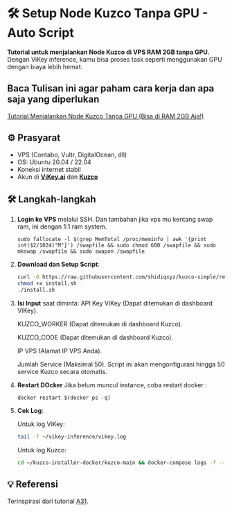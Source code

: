 # 🛠️ Setup Node Kuzco Tanpa GPU - Auto Script

**Tutorial untuk menjalankan Node Kuzco di VPS RAM 2GB tanpa GPU.**  
Dengan ViKey inference, kamu bisa proses task seperti menggunakan GPU dengan biaya lebih hemat.

## Baca Tulisan ini agar paham cara kerja dan apa saja yang diperlukan
[Tutorial Menjalankan Node Kuzco Tanpa GPU (Bisa di RAM 2GB Aja!)](https://paragraph.com/@a31/%F0%9F%94%B0-tutorial-menjalankan-node-kuzco-tanpa-gpu-bisa-di-ram-2gb-aja)

## ⚙️ Prasyarat

- VPS (Contabo, Vultr, DigitalOcean, dll)
- OS: Ubuntu 20.04 / 22.04
- Koneksi internet stabil
- Akun di [**ViKey.ai**](https://vikey.ai/) dan [**Kuzco**](https://inference.supply/)

## 🛠️ Langkah-langkah

1. **Login ke VPS** melalui SSH. 
   Dan tambahan jika vps mu kentang swap ram, ini dengan 1:1 ram system.
   ```
   sudo fallocate -l $(grep MemTotal /proc/meminfo | awk '{print int($2/1024)"M"}') /swapfile && sudo chmod 600 /swapfile && sudo mkswap /swapfile && sudo swapon /swapfile
   ```
   
3. **Download dan Setup Script**:

   ```bash
   curl -O https://raw.githubusercontent.com/shidiqxyz/kuzco-simple/refs/heads/main/install.sh
   chmod +x install.sh
   ./install.sh
   ```

4. **Isi Input** saat diminta:
   API Key ViKey (Dapat ditemukan di dashboard ViKey).
   
   KUZCO_WORKER (Dapat ditemukan di dashboard Kuzco).
   
   KUZCO_CODE (Dapat ditemukan di dashboard Kuzco).
   
   IP VPS (Alamat IP VPS Anda).
   
   Jumlah Service (Maksimal 50). Script ini akan mengonfigurasi hingga 50 service Kuzco secara otomatis.

5. **Restart DOcker**
   Jika belum muncul instance, coba restart docker :

   ```
   docker restart $(docker ps -q)
   ```

6. **Cek Log**:

   Untuk log ViKey:

   ```bash
   tail -f ~/vikey-inference/vikey.log
   ```

   Untuk log Kuzco:

   ```bash 
   cd ~/kuzco-installer-docker/kuzco-main && docker-compose logs -f --tail 100
   ```

## 💡 Referensi

Terinspirasi dari tutorial [A31](https://paragraph.com/@a31/%F0%9F%94%B0-tutorial-menjalankan-node-kuzco-tanpa-gpu-bisa-di-ram-2gb-aja).
